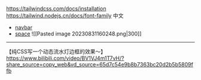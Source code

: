 https://tailwindcss.com/docs/installation
https://tailwind.nodejs.cn/docs/font-family 中文
- [navbar](https://tailwindui.com/components/application-ui/navigation/navbars)
- [space](https://tailwindcss.com/docs/space#add-horizontal-space-between-children)
![[Pasted image 20230831160248.png|300]]

---  
【纯CSS写一个动态流水灯边框的效果～】 https://www.bilibili.com/video/BV1VJ4m1T7vH/?share_source=copy_web&vd_source=65d7c54e9b8b7363bc20d2b5b5809ffb


